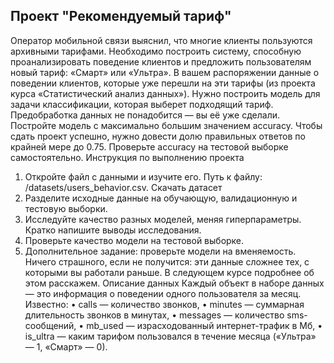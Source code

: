 ## Проект "Рекомендуемый тариф"
Оператор мобильной связи выяснил, что многие клиенты пользуются архивными тарифами. Необходимо построить систему, способную проанализировать поведение клиентов и предложить пользователям новый тариф: «Смарт» или «Ультра».
В вашем распоряжении данные о поведении клиентов, которые уже перешли на эти тарифы (из проекта курса «Статистический анализ данных»). Нужно построить модель для задачи классификации, которая выберет подходящий тариф. Предобработка данных не понадобится — вы её уже сделали.
Постройте модель с максимально большим значением accuracy. Чтобы сдать проект успешно, нужно довести долю правильных ответов по крайней мере до 0.75. Проверьте accuracy на тестовой выборке самостоятельно.
Инструкция по выполнению проекта
1.	Откройте файл с данными и изучите его. Путь к файлу: /datasets/users_behavior.csv. Скачать датасет
2.	Разделите исходные данные на обучающую, валидационную и тестовую выборки.
3.	Исследуйте качество разных моделей, меняя гиперпараметры. Кратко напишите выводы исследования.
4.	Проверьте качество модели на тестовой выборке.
5.	Дополнительное задание: проверьте модели на вменяемость. Ничего страшного, если не получится: эти данные сложнее тех, с которыми вы работали раньше. В следующем курсе подробнее об этом расскажем.
Описание данных
Каждый объект в наборе данных — это информация о поведении одного пользователя за месяц. Известно:
•	сalls — количество звонков,
•	minutes — суммарная длительность звонков в минутах,
•	messages — количество sms-сообщений,
•	mb_used — израсходованный интернет-трафик в Мб,
•	is_ultra — каким тарифом пользовался в течение месяца («Ультра» — 1, «Смарт» — 0).
